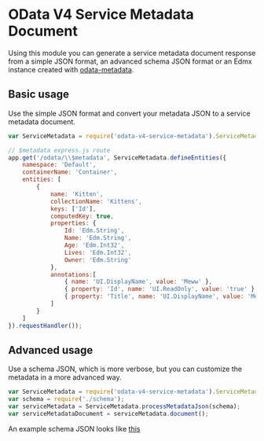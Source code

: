 # OData V4 Service Metadata Document

Using this module you can generate a service metadata document response from a simple JSON format, an advanced schema JSON format or an Edmx instance created with [odata-metadata](https://github.com/jaystack/odata-metadata).

## Basic usage

Use the simple JSON format and convert your metadata JSON to a service metadata document.

```javascript
var ServiceMetadata = require('odata-v4-service-metadata').ServiceMetadata;

// $metadata express.js route
app.get('/odata/\\$metadata', ServiceMetadata.defineEntities({
    namespace: 'Default',
    containerName: 'Container',
    entities: [
        {
            name: 'Kitten',
            collectionName: 'Kittens',
            keys: ['Id'],
            computedKey: true,
            properties: {
                Id: 'Edm.String',
                Name: 'Edm.String',
                Age: 'Edm.Int32',
                Lives: 'Edm.Int32',
                Owner: 'Edm.String'
            },
            annotations:[
                { name: 'UI.DisplayName', value: 'Meww' },
                { property: 'Id', name: 'UI.ReadOnly', value: 'true' },
                { property: 'Title', name: 'UI.DisplayName', value: 'Meww Meww' },
            ]
        }
    ]
}).requestHandler());
```

## Advanced usage

Use a schema JSON, which is more verbose, but you can customize the metadata in a more advanced way.

```javascript
var ServiceMetadata = require('odata-v4-service-metadata').ServiceMetadata;
var schema = require('./schema');
var serviceMetadata = ServiceMetadata.processMetadataJson(schema);
var serviceMetadataDocument = serviceMetadata.document();
```

An example schema JSON looks like [this](https://raw.githubusercontent.com/jaystack/odata-v4-service-metadata/master/tests/schema2.json)
